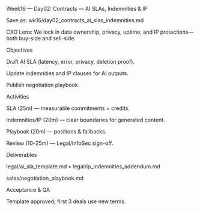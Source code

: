 Week16 — Day02: Contracts — AI SLAs, Indemnities & IP

Save as: wk16/day02_contracts_ai_slas_indemnities.md

CXO Lens: We lock in data ownership, privacy, uptime, and IP protections—both buy-side and sell-side.

Objectives

Draft AI SLA (latency, error, privacy, deletion proof).

Update indemnities and IP clauses for AI outputs.

Publish negotiation playbook.

Activities

SLA (25m) — measurable commitments + credits.

Indemnities/IP (20m) — clear boundaries for generated content.

Playbook (20m) — positions & fallbacks.

Review (10–25m) — Legal/InfoSec sign-off.

Deliverables

legal/ai_sla_template.md • legal/ip_indemnities_addendum.md

sales/negotiation_playbook.md

Acceptance & QA

Template approved; first 3 deals use new terms.
